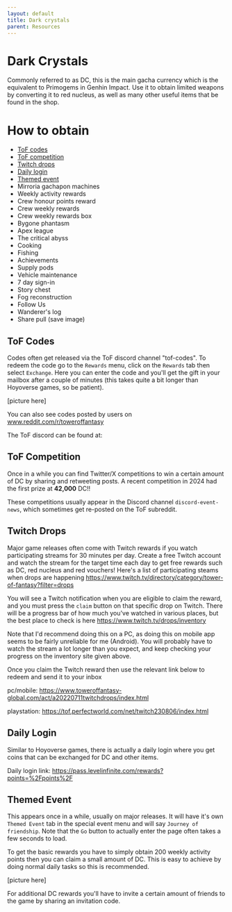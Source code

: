 ```yaml
---
layout: default
title: Dark crystals
parent: Resources
---
```


# Dark Crystals
Commonly referred to as DC, this is the main gacha currency which is the equivalent to Primogems in Genhin Impact. Use it to obtain limited weapons by converting it to red nucleus, as well as many other useful items that be found in the shop.

# How to obtain
- [ToF codes](#tof-codes)
- [ToF competition](#tof-competition)
- [Twitch drops](#twitch-drops)
- [Daily login](#daily-login)
- [Themed event](#themed-event)
- Mirroria gachapon machines
- Weekly activity rewards
- Crew honour points reward
- Crew weekly rewards
- Crew weekly rewards box
- Bygone phantasm
- Apex league
- The critical abyss
- Cooking
- Fishing
- Achievements
- Supply pods
- Vehicle maintenance
- 7 day sign-in
- Story chest
- Fog reconstruction
- Follow Us
- Wanderer's log
- Share pull (save image)

## ToF Codes
Codes often get released via the ToF discord channel "tof-codes". To redeem the code go to the `Rewards` menu, click on the `Rewards` tab then select `Exchange`. Here you can enter the code and you'll get the gift in your mailbox after a couple of minutes (this takes quite a bit longer than Hoyoverse games, so be patient).

[picture here]

You can also see codes posted by users on www.reddit.com/r/toweroffantasy

The ToF discord can be found at:

## ToF Competition
Once in a while you can find Twitter/X competitions to win a certain amount of DC by sharing and retweeting posts. A recent competition in 2024 had the first prize at **42,000** DC!!

These competitions usually appear in the Discord channel `discord-event-news`, which sometimes get re-posted on the ToF subreddit.

## Twitch Drops
Major game releases often come with Twitch rewards if you watch participating streams for 30 minutes per day. Create a free Twitch account and watch the stream for the target time each day to get free rewards such as DC, red nucleus and red vouchers! Here's a list of participating steams when drops are happening https://www.twitch.tv/directory/category/tower-of-fantasy?filter=drops

You will see a Twitch notification when you are eligible to claim the reward, and you must press the `claim` button on that specific drop on Twitch. There will be a progress bar of how much you've watched in various places, but the best place to check is here https://www.twitch.tv/drops/inventory

Note that I'd recommend doing this on a PC, as doing this on mobile app seems to be fairly unreliable for me (Android). You will probably have to watch the stream a lot longer than you expect, and keep checking your progress on the inventory site given above.

Once you claim the Twitch reward then use the relevant link below to redeem and send it to your inbox

pc/mobile: https://www.toweroffantasy-global.com/act/a20220711twitchdrops/index.html

playstation: https://tof.perfectworld.com/net/twitch230806/index.html

## Daily Login
Similar to Hoyoverse games, there is actually a daily login where you get coins that can be exchanged for DC and other items.

Daily login link: https://pass.levelinfinite.com/rewards?points=%2Fpoints%2F

## Themed Event
This appears once in a while, usually on major releases. It will have it's own `Themed Event` tab in the special event menu and will say `Journey of friendship`. Note that the `Go` button to actually enter the page often takes a few seconds to load.

To get the basic rewards you have to simply obtain 200 weekly activity points then you can claim a small amount of DC. This is easy to achieve by doing normal daily tasks so this is recommended.

[picture here]

For additional DC rewards you'll have to invite a certain amount of friends to the game by sharing an invitation code.
